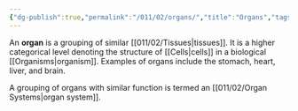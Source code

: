 ```yaml
---
{"dg-publish":true,"permalink":"/011/02/organs/","title":"Organs","tags":["BIOL422"],"created":"2024-09-26T13:45:04.109-07:00","updated":"2024-09-26T15:22:08.360-07:00"}
---
```


An **organ** is a grouping of similar [[011/02/Tissues\|tissues]]. It is a higher categorical level denoting the structure of [[Cells\|cells]] in a biological [[Organisms\|organism]]. Examples of organs include the stomach, heart, liver, and brain.

A grouping of organs with similar function is termed an [[011/02/Organ Systems\|organ system]].